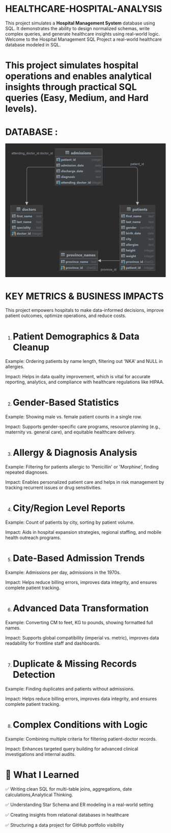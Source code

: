 # HEALTHCARE-HOSPITAL-ANALYSIS

This project simulates a **Hospital Management System** database using SQL. It demonstrates the ability to design normalized schemas, write complex queries, and generate healthcare insights using real-world logic.
Welcome to the Hospital Management SQL Project  a real-world healthcare database modeled in SQL. 
# This project simulates hospital operations and enables analytical insights through practical SQL queries (Easy, Medium, and Hard levels).

# DATABASE :
![Image Alt](https://github.com/sowmyab24/HEALTHCARE-HOSPITAL-ANALYSIS/blob/60749eb7a8539b20c5824fc9de0f7067650a10fd/Database.png)

# KEY METRICS & BUSINESS IMPACTS
This project empowers hospitals to make data-informed decisions, improve patient outcomes, optimize operations, and reduce costs.
1. # Patient Demographics & Data Cleanup
Example: Ordering patients by name length, filtering out 'NKA' and NULL in allergies.

Impact:
Helps in data quality improvement, which is vital for accurate reporting, analytics, and compliance with healthcare regulations like HIPAA.
 
2. # Gender-Based Statistics
Example: Showing male vs. female patient counts in a single row.

Impact:
Supports gender-specific care programs, resource planning (e.g., maternity vs. general care), and equitable healthcare delivery.

3. # Allergy & Diagnosis Analysis
Example: Filtering for patients allergic to 'Penicillin' or 'Morphine', finding repeated diagnoses.

Impact:
Enables personalized patient care and helps in risk management by tracking recurrent issues or drug sensitivities.
   
4. # City/Region Level Reports
Example: Count of patients by city, sorting by patient volume.

Impact:
Aids in hospital expansion strategies, regional staffing, and mobile health outreach programs.

5. # Date-Based Admission Trends
Example: Admissions per day, admissions in the 1970s.

Impact:
Helps reduce billing errors, improves data integrity, and ensures complete patient tracking.

6. # Advanced Data Transformation
Example: Converting CM to feet, KG to pounds, showing formatted full names.

Impact:
Supports global compatibility (imperial vs. metric), improves data readability for frontline staff and dashboards.

7. # Duplicate & Missing Records Detection
Example: Finding duplicates and patients without admissions.

Impact:
Helps reduce billing errors, improves data integrity, and ensures complete patient tracking.


8. # Complex Conditions with Logic
Example: Combining multiple criteria for filtering patient-doctor records.

Impact:
Enhances targeted query building for advanced clinical investigations and internal audits.


# 🚀 What I Learned
✅ Writing clean SQL for multi-table joins, aggregations, date calculations,Analytical Thinking.

✅ Understanding Star Schema and ER modeling in a real-world setting

✅ Creating insights from relational databases in healthcare

✅ Structuring a data project for GitHub portfolio visibility




